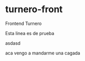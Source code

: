 # turnero-front
Frontend Turnero



Esta linea es de prueba


asdasd





aca vengo a mandarme una cagada 